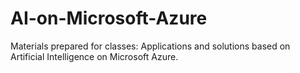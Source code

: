 # AI-on-Microsoft-Azure
Materials prepared for classes: Applications and solutions based on Artificial Intelligence on Microsoft Azure.
